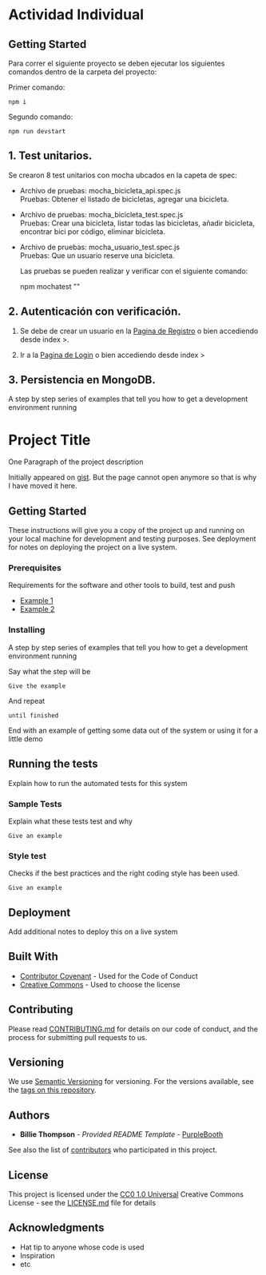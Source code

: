 # Actividad Individual

## Getting Started

Para correr el siguiente proyecto se deben ejecutar los siguientes comandos dentro de la carpeta del proyecto:

Primer comando:

    npm i

Segundo comando:

    npm run devstart

## 1. Test unitarios.

Se crearon 8 test unitarios con mocha ubcados en la capeta de spec:

 - Archivo de pruebas: mocha_bicicleta_api.spec.js\
    Pruebas: Obtener el listado de bicicletas, agregar una bicicleta.

 -  Archivo de pruebas: mocha_bicicleta_test.spec.js\
    Pruebas: Crear una bicicleta, listar todas las bicicletas, añadir bicicleta, encontrar bici por código, eliminar bicicleta.
 
 - Archivo de pruebas: mocha_usuario_test.spec.js\
    Pruebas: Que un usuario reserve una bicicleta.

    Las pruebas se pueden realizar y verificar con el siguiente comando:

    npm mochatest ""


## 2. Autenticación con verificación.

1. Se debe de crear un usuario en la [Pagina de Registro](https://www.example.com) o bien accediendo desde index >.

2. Ir a la [Pagina de Login](https://www.example.com) o bien accediendo desde index >


## 3. Persistencia en MongoDB.

A step by step series of examples that tell you how to get a development
environment running





































# Project Title

One Paragraph of the project description

Initially appeared on
[gist](https://gist.github.com/PurpleBooth/109311bb0361f32d87a2). But the page cannot open anymore so that is why I have moved it here.

## Getting Started

These instructions will give you a copy of the project up and running on
your local machine for development and testing purposes. See deployment
for notes on deploying the project on a live system.

### Prerequisites

Requirements for the software and other tools to build, test and push 
- [Example 1](https://www.example.com)
- [Example 2](https://www.example.com)

### Installing

A step by step series of examples that tell you how to get a development
environment running

Say what the step will be

    Give the example

And repeat

    until finished

End with an example of getting some data out of the system or using it
for a little demo

## Running the tests

Explain how to run the automated tests for this system

### Sample Tests

Explain what these tests test and why

    Give an example

### Style test

Checks if the best practices and the right coding style has been used.

    Give an example

## Deployment

Add additional notes to deploy this on a live system

## Built With

  - [Contributor Covenant](https://www.contributor-covenant.org/) - Used
    for the Code of Conduct
  - [Creative Commons](https://creativecommons.org/) - Used to choose
    the license

## Contributing

Please read [CONTRIBUTING.md](CONTRIBUTING.md) for details on our code
of conduct, and the process for submitting pull requests to us.

## Versioning

We use [Semantic Versioning](http://semver.org/) for versioning. For the versions
available, see the [tags on this
repository](https://github.com/PurpleBooth/a-good-readme-template/tags).

## Authors

  - **Billie Thompson** - *Provided README Template* -
    [PurpleBooth](https://github.com/PurpleBooth)

See also the list of
[contributors](https://github.com/PurpleBooth/a-good-readme-template/contributors)
who participated in this project.

## License

This project is licensed under the [CC0 1.0 Universal](LICENSE.md)
Creative Commons License - see the [LICENSE.md](LICENSE.md) file for
details

## Acknowledgments

  - Hat tip to anyone whose code is used
  - Inspiration
  - etc

